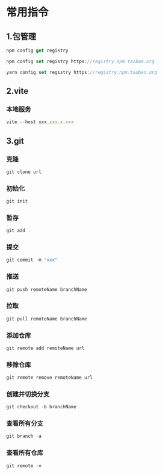 # 常用指令

## 1.包管理
~~~js
npm config get registry

npm config set registry https://registry.npm.taobao.org

yarn config set registry https://registry.npm.taobao.org
~~~
## 2.vite
### 本地服务
~~~js
vite --host xxx.xxx.x.xxx
~~~
## 3.git
### 克隆
~~~js
git clone url
~~~
### 初始化
~~~js
git init 
~~~
### 暂存
~~~js
git add .
~~~
### 提交
~~~js
git commit -m "xxx"
~~~
### 推送
~~~js
git push remoteName branchName
~~~
### 拉取
~~~js
git pull remoteName branchName
~~~
### 添加仓库
~~~js
git remote add remoteName url
~~~
### 移除仓库
~~~js
git remote remove remoteName url
~~~
### 创建并切换分支
~~~js
git checkout -b branchName
~~~
### 查看所有分支
~~~js
git branch -a
~~~
### 查看所有仓库
~~~js
git remote -v
~~~